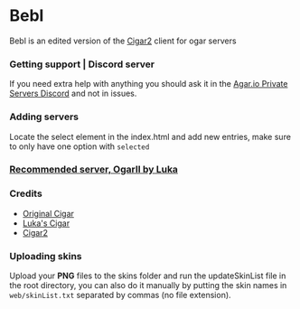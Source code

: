 # Bebl  
Bebl is an edited version of the [Cigar2](https://github.com/Cigar2/Cigar2) client for ogar servers

### Getting support | Discord server
If you need extra help with anything you should ask it in the [Agar.io Private Servers Discord](https://discord.gg/66X2ESb) and not in issues.

### Adding servers
Locate the select element in the index.html and add new entries, make sure to only have one option with `selected`

### [Recommended server, OgarII by Luka](https://github.com/Luka967/OgarII)

### Credits
- [Original Cigar](https://github.com/CigarProject/Cigar)
- [Luka's Cigar](https://github.com/Luka967/Cigar)
- [Cigar2](https://github.com/Cigar2/Cigar2)

### Uploading skins
Upload your **PNG** files to the skins folder and run the updateSkinList file in the root directory, you can also do it manually by putting the skin names in `web/skinList.txt` separated by commas (no file extension).
